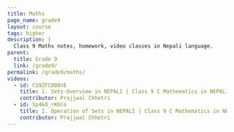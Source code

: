 ```yaml
---
title: Maths
page_name: grade9
layout: course
tags: higher
description: |
  Class 9 Maths notes, homework, video classes in Nepali language.
parent:
  title: Grade 9
  link: /grade9/
permalink: /grade9/maths/
videos:
  - id: CS9ZFCDB8nE
    title: 1. Sets-Overview in NEPALI | Class 9 C Mathematics in NEPALI | SETS in NEPALI|
    contributor: Prajjwal Chhetri
  - id: Sp4kO_rKbCo
    title: 2. Operation of Sets in NEPALI | Class 9 C Mathematics in NEPALI | SETS in NEPALI
    contributor: Prajjwal Chhetri
---
```

